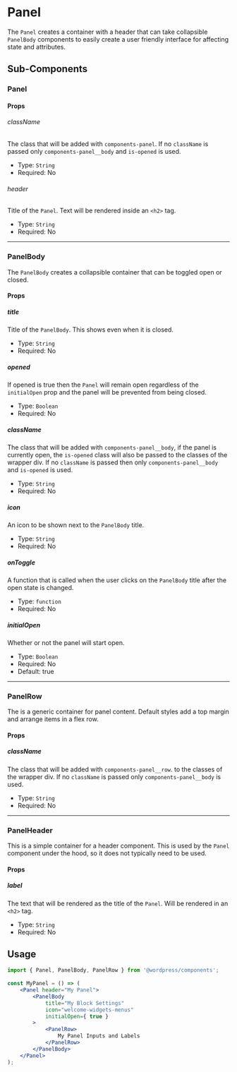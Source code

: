 # Panel

The `Panel` creates a container with a header that can take collapsible `PanelBody` components to easily create a user friendly interface for affecting state and attributes.

## Sub-Components

### Panel

#### Props

###### className

The class that will be added with `components-panel`. If no `className` is passed only `components-panel__body` and `is-opened` is used.

- Type: `String`
- Required: No

###### header

Title of the `Panel`. Text will be rendered inside an `<h2>` tag.

- Type: `String`
- Required: No

---
### PanelBody

The `PanelBody` creates a collapsible container that can be toggled open or closed. 

#### Props

##### title

Title of the `PanelBody`. This shows even when it is closed.

- Type: `String`
- Required: No


##### opened

If opened is true then the `Panel` will remain open regardless of the `initialOpen` prop and the panel will be prevented from being closed.

- Type: `Boolean`
- Required: No

##### className

The class that will be added with `components-panel__body`, if the panel is currently open, the `is-opened` class will also be passed to the classes of the wrapper div. If no `className` is passed then only `components-panel__body` and `is-opened` is used.

- Type: `String`
- Required: No

##### icon

An icon to be shown next to the `PanelBody` title.

- Type: `String`
- Required: No

##### onToggle

A function that is called when the user clicks on the `PanelBody` title after the open state is changed.

- Type: `function`
- Required: No

##### initialOpen

Whether or not the panel will start open.

- Type: `Boolean`
- Required: No
- Default: true
---
### PanelRow

The is a generic container for panel content. Default styles add a top margin and arrange items in a flex row.

#### Props

##### className

The class that will be added with `components-panel__row`.  to the classes of the wrapper div. If no `className` is passed only `components-panel__body` is used.

- Type: `String`
- Required: No
---

### PanelHeader

This is a simple container for a header component. This is used by the `Panel` component under the hood, so it does not typically need to be used.

#### Props

##### label

The text that will be rendered as the title of the `Panel`. Will be rendered in an `<h2>` tag.

- Type: `String`
- Required: No

## Usage

```jsx
import { Panel, PanelBody, PanelRow } from '@wordpress/components';
 
const MyPanel = () => (
	<Panel header="My Panel">
		<PanelBody
			title="My Block Settings"
			icon="welcome-widgets-menus"
			initialOpen={ true }
		>
			<PanelRow>
				My Panel Inputs and Labels
			</PanelRow>
		</PanelBody>
	</Panel>
);
```
